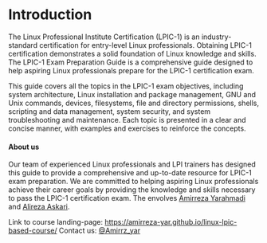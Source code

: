 # Introduction

The Linux Professional Institute Certification (LPIC-1) is an industry-standard certification for entry-level Linux professionals. Obtaining LPIC-1 certification demonstrates a solid foundation of Linux knowledge and skills. The LPIC-1 Exam Preparation Guide is a comprehensive guide designed to help aspiring Linux professionals prepare for the LPIC-1 certification exam.

This guide covers all the topics in the LPIC-1 exam objectives, including system architecture, Linux installation and package management, GNU and Unix commands, devices, filesystems, file and directory permissions, shells, scripting and data management, system security, and system troubleshooting and maintenance. Each topic is presented in a clear and concise manner, with examples and exercises to reinforce the concepts.

#### About us

Our team of experienced Linux professionals and LPI trainers has designed this guide to provide a comprehensive and up-to-date resource for LPIC-1 exam preparation. We are committed to helping aspiring Linux professionals achieve their career goals by providing the knowledge and skills necessary to pass the LPIC-1 certification exam. The envolves [Amirreza Yarahmadi](https://github.com/amirreza-yar) and [Alireza Askari](https://www.linkedin.com/in/alireza-askari-6ba91a264).

Link to course landing-page: https://amirreza-yar.github.io/linux-lpic-based-course/
Contact us: [@Amirrz_yar](https://t.me/Amirrz_yar)
